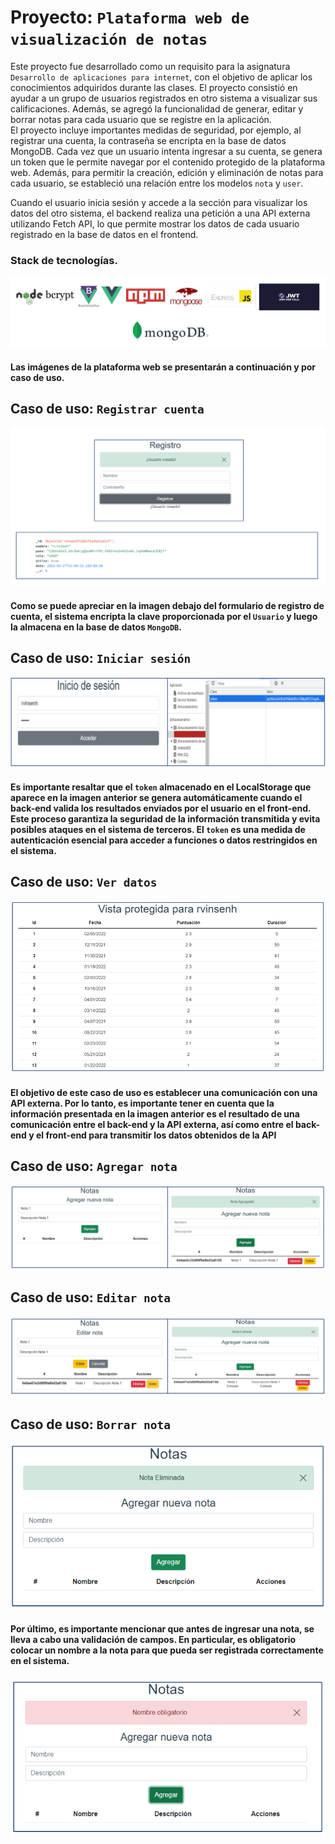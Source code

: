 # Proyecto: ```Plataforma web de visualización de notas```

Este proyecto fue desarrollado como un requisito para la asignatura ```Desarrollo de aplicaciones para internet```, con el objetivo de aplicar los conocimientos adquiridos durante las 
clases. El proyecto consistió en ayudar a un grupo de usuarios registrados en otro sistema a visualizar sus calificaciones. Además, se agregó la funcionalidad de generar, editar y borrar 
notas para cada usuario que se registre en la aplicación.  
El proyecto incluye importantes medidas de seguridad, por ejemplo, al registrar una cuenta, la contraseña se encripta en la base de datos MongoDB. Cada vez que un usuario intenta ingresar 
a su cuenta, se genera un token que le permite navegar por el contenido protegido de la plataforma web. Además, para permitir la creación, edición y eliminación de notas para cada usuario, 
se estableció una relación entre los modelos ```nota``` y ```user```.

Cuando el usuario inicia sesión y accede a la sección para visualizar los datos del otro sistema, el backend realiza una petición a una API externa utilizando Fetch API, lo que permite mostrar los datos de cada usuario registrado en la base de datos en el frontend.

### Stack de tecnologías.
<p align="center">
  <img src="./IMG/StackTec.PNG" alt="Descripción de la imagen">
</p>

#### Las imágenes de la plataforma web se presentarán a continuación y por caso de uso.

## Caso de uso: ```Registrar cuenta```
<p align="center">
  <img src="./IMG/Registro.PNG" alt="Descripción de la imagen">
</p>

#### Como se puede apreciar en la imagen debajo del formulario de registro de cuenta, el sistema encripta la clave proporcionada por el ```Usuario``` y luego la almacena en la base de datos ```MongoDB```.

## Caso de uso: ```Iniciar sesión```
<p align="center">
  <img src="./IMG/Login.PNG" alt="Descripción de la imagen">
</p>

#### Es importante resaltar que el ```token``` almacenado en el LocalStorage que aparece en la imagen anterior se genera automáticamente cuando el back-end valida los resultados enviados por el usuario en el front-end. Este proceso garantiza la seguridad de la información transmitida y evita posibles ataques en el sistema de terceros. El ```token``` es una medida de autenticación esencial para acceder a funciones o datos restringidos en el sistema.

## Caso de uso: ```Ver datos```
<p align="center">
  <img src="./IMG/VistaProtegida.PNG" alt="Descripción de la imagen">
</p>

#### El objetivo de este caso de uso es establecer una comunicación con una API externa. Por lo tanto, es importante tener en cuenta que la información presentada en la imagen anterior es el resultado de una comunicación entre el back-end y la API externa, así como entre el back-end y el front-end para transmitir los datos obtenidos de la API

## Caso de uso: ```Agregar nota```
<p align="center">
  <img src="./IMG/AgregarNota.PNG" alt="Descripción de la imagen">
</p>

## Caso de uso: ```Editar nota```
<p align="center">
  <img src="./IMG/EditarNota.PNG" alt="Descripción de la imagen">
</p>

## Caso de uso: ```Borrar nota```
<p align="center">
  <img src="./IMG/BorrarNota.PNG" alt="Descripción de la imagen">
</p>

#### Por último, es importante mencionar que antes de ingresar una nota, se lleva a cabo una validación de campos. En particular, es obligatorio colocar un nombre a la nota para que pueda ser registrada correctamente en el sistema.

<p align="center">
  <img src="./IMG/Validation.PNG" alt="Descripción de la imagen">
</p>
